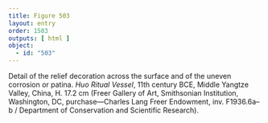```yaml
---
title: Figure 503
layout: entry
order: 1503
outputs: [ html ]
object:
  - id: "503"
---
```


Detail of the relief decoration across the surface and of the uneven corrosion or patina. *Huo Ritual Vessel*, 11th century BCE, Middle Yangtze Valley, China, H. 17.2 cm (Freer Gallery of Art, Smithsonian Institution, Washington, DC, purchase—Charles Lang Freer Endowment, inv. F1936.6a–b / Department of Conservation and Scientific Research).
